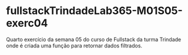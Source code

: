 # fullstackTrindadeLab365-M01S05-exerc04
Quarto exercício da semana 05 do curso de Fullstack da turma Trindade onde é criada uma função para retornar dados filtrados.